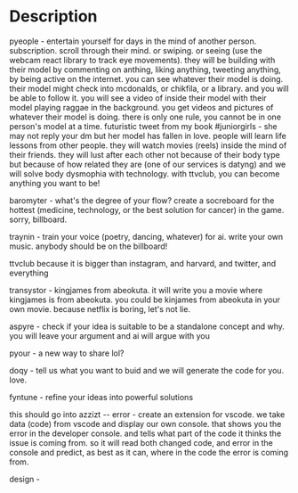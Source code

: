 # Description

pyeople - entertain yourself for days in the mind of another person. subscription. scroll through their mind. or swiping. or seeing (use the webcam react library to track eye movements). they will be building with their model by commenting on anthing, liking anything, tweeting anything, by being active on the internet. you can see whatever their model is doing. their model might check into mcdonalds, or chikfila, or a library. and you will be able to follow it. you will see a video of inside their model with their model playing raggae in the background. you get videos and pictures of whatever their model is doing. there is only one rule, you cannot be in one person's model at a time. futuristic tweet from my book #juniorgirls - she may not reply your dm but her model has fallen in love. people will learn life lessons from other people. they will watch movies (reels) inside the mind of their friends. they will lust after each other not because of their body type but because of how related they are (one of our services is datyng) and we will solve body dysmophia with technology. with ttvclub, you can become anything you want to be!


baromyter - what's the degree of your flow? create a socreboard for the hottest (medicine, technology, or the best solution for cancer) in the game. sorry, billboard.

traynin - train your voice (poetry, dancing, whatever) for ai. write your own music. anybody should be on the billboard!

ttvclub because it is bigger than instagram, and harvard, and twitter, and everything

transystor - kingjames from abeokuta. it will write you a movie where kingjames is from abeokuta. you could be kinjames from abeokuta in your own movie. because netflix is boring, let's not lie.

aspyre - check if your idea is suitable to be a standalone concept and why. you will leave your argument and ai will argue with you

pyour - a new way to share lol?

doqy - tell us what you want to buid and we will generate the code for you. love. 

fyntune - refine your ideas into powerful solutions

this should go into azzizt -- error - create an extension for vscode. we take data (code) from vscode and display our own console. that shows you the error in the developer console. and tells what part of the code it thinks the issue is coming from. so it will read both changed code, and error in the console and predict, as best as it can, where in the code the error is coming from.

design - 